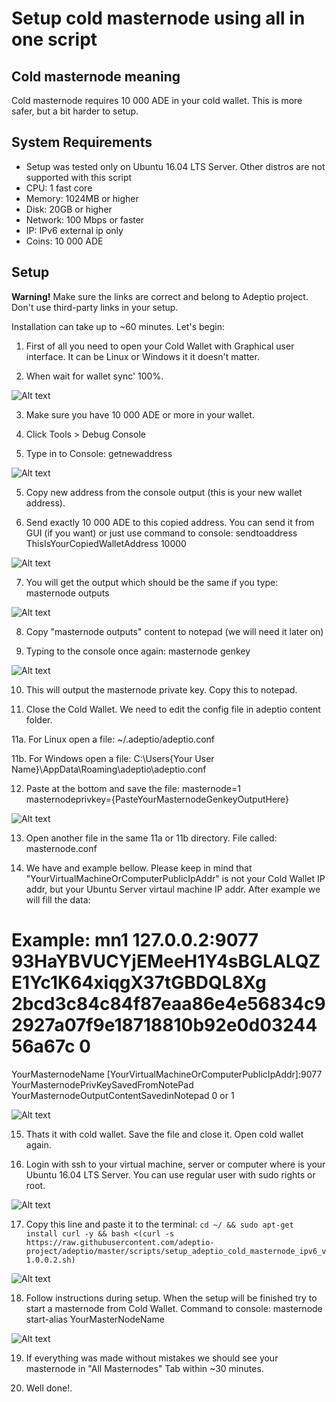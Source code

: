 Setup cold masternode using all in one script
====================

Cold masternode meaning
---------------------
Cold masternode requires 10 000 ADE in your cold wallet. This is more safer, but a bit harder to setup.

System Requirements
---------------------
* Setup was tested only on Ubuntu 16.04 LTS Server. Other distros are not supported with this script
* CPU: 1 fast core
* Memory: 1024MB or higher
* Disk: 20GB or higher
* Network: 100 Mbps or faster
* IP: IPv6 external ip only
* Coins: 10 000 ADE

Setup
---------------------
**Warning!** Make sure the links are correct and belong to Adeptio project. Don't use third-party links in your setup.

Installation can take up to ~60 minutes. Let's begin:

1. First of all you need to open your Cold Wallet with Graphical user interface. It can be Linux or Windows it it doesn't matter. 

2. When wait for wallet sync' 100%.

![Alt text](https://explorer.adeptio.cc/images/doc/1.png)

3. Make sure you have 10 000 ADE or more in your wallet.

4. Click Tools > Debug Console

4. Type in to Console: getnewaddress

![Alt text](https://explorer.adeptio.cc/images/doc/2.png)

5. Copy new address from the console output (this is your new wallet address).

6. Send exactly 10 000 ADE to this copied address. You can send it from GUI (if you want) or just use command to console: sendtoaddress ThisIsYourCopiedWalletAddress 10000

![Alt text](https://explorer.adeptio.cc/images/doc/3.png)

7. You will get the output which should be the same if you type: masternode outputs

![Alt text](https://explorer.adeptio.cc/images/doc/4.png)

8. Copy "masternode outputs" content to notepad (we will need it later on)

9. Typing to the console once again: masternode genkey

![Alt text](https://explorer.adeptio.cc/images/doc/5.png)

10. This will output the masternode private key. Copy this to notepad.

11. Close the Cold Wallet. We need to edit the config file in adeptio content folder.

11a. For Linux open a file: ~/.adeptio/adeptio.conf

11b. For Windows open a file: C:\Users\{Your User Name}\AppData\Roaming\adeptio\adeptio.conf

12. Paste at the bottom and save the file:
masternode=1
masternodeprivkey={PasteYourMasternodeGenkeyOutputHere}

![Alt text](https://explorer.adeptio.cc/images/doc/6.png)

13. Open another file in the same 11a or 11b directory. File called: masternode.conf

14. We have and example bellow. Please keep in mind that "YourVirtualMachineOrComputerPublicIpAddr" is not your Cold Wallet IP addr, but your Ubuntu Server virtaul machine IP addr. After example we will fill the data:


# Example: mn1 127.0.0.2:9077 93HaYBVUCYjEMeeH1Y4sBGLALQZE1Yc1K64xiqgX37tGBDQL8Xg 2bcd3c84c84f87eaa86e4e56834c92927a07f9e18718810b92e0d0324456a67c 0
YourMasternodeName [YourVirtualMachineOrComputerPublicIpAddr]:9077 YourMasternodePrivKeySavedFromNotePad YourMasternodeOutputContentSavedinNotepad 0 or 1

![Alt text](https://explorer.adeptio.cc/images/doc/7.png)

15. Thats it with cold wallet. Save the file and close it. Open cold wallet again.

16. Login with ssh to your virtual machine, server or computer where is your Ubuntu 16.04 LTS Server. You can use regular user with sudo rights or root.

![Alt text](https://explorer.adeptio.cc/images/doc/8.png)

17. Copy this line and paste it to the terminal:
```cd ~/ && sudo apt-get install curl -y && bash <(curl -s https://raw.githubusercontent.com/adeptio-project/adeptio/master/scripts/setup_adeptio_cold_masternode_ipv6_v1.0.0.2.sh)```

![Alt text](https://explorer.adeptio.cc/images/doc/9.png)

18. Follow instructions during setup. When the setup will be finished try to start a masternode from Cold Wallet. Command to console: masternode start-alias YourMasterNodeName

![Alt text](https://explorer.adeptio.cc/images/doc/10.png)

19. If everything was made without mistakes we should see your masternode in "All Masternodes" Tab within ~30 minutes.

20. Well done!.
